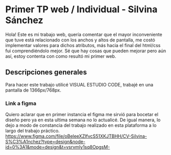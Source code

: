 # Primer TP web / Individual - Silvina Sánchez
Hola! Este es mi trabajo web, quería comentar que el mayor inconveniente que tuve está relacionado con los anchos y altos de pantalla, me costó implementar valores para dichos atributos, más hacia el final del html/css fui comprendiéndolo mejor. Sé que hay cosas que pueden mejorar pero aún así, estoy contenta con como resultó mi primer web.

## Descripciones generales
Para hacer este trabajo utilicé VISUAL ESTUDIO CODE, trabajé en una pantalla de 1366px/768px. 

### Link a figma
Quiero aclarar que en primer instancia el figma me sirvió para bocetar el diseño pero ya en esta ultima semana no lo actualicé. De igual manera, lo dejo a modo de constancia del trabajo realizado en esta plataforma a lo largo del trabajo práctico. 
https://www.figma.com/file/oBeleeXZIfvcS51XKJTBHH/CV-Silvina-S%C3%A1nchez?type=design&node-id=0%3A1&mode=design&t=vsrvmly1sq8OpgsM-
